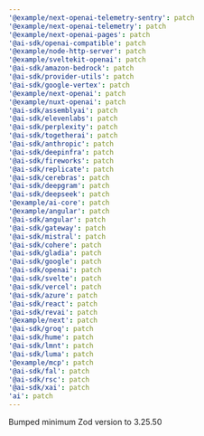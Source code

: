 ```yaml
---
'@example/next-openai-telemetry-sentry': patch
'@example/next-openai-telemetry': patch
'@example/next-openai-pages': patch
'@ai-sdk/openai-compatible': patch
'@example/node-http-server': patch
'@example/sveltekit-openai': patch
'@ai-sdk/amazon-bedrock': patch
'@ai-sdk/provider-utils': patch
'@ai-sdk/google-vertex': patch
'@example/next-openai': patch
'@example/nuxt-openai': patch
'@ai-sdk/assemblyai': patch
'@ai-sdk/elevenlabs': patch
'@ai-sdk/perplexity': patch
'@ai-sdk/togetherai': patch
'@ai-sdk/anthropic': patch
'@ai-sdk/deepinfra': patch
'@ai-sdk/fireworks': patch
'@ai-sdk/replicate': patch
'@ai-sdk/cerebras': patch
'@ai-sdk/deepgram': patch
'@ai-sdk/deepseek': patch
'@example/ai-core': patch
'@example/angular': patch
'@ai-sdk/angular': patch
'@ai-sdk/gateway': patch
'@ai-sdk/mistral': patch
'@ai-sdk/cohere': patch
'@ai-sdk/gladia': patch
'@ai-sdk/google': patch
'@ai-sdk/openai': patch
'@ai-sdk/svelte': patch
'@ai-sdk/vercel': patch
'@ai-sdk/azure': patch
'@ai-sdk/react': patch
'@ai-sdk/revai': patch
'@example/next': patch
'@ai-sdk/groq': patch
'@ai-sdk/hume': patch
'@ai-sdk/lmnt': patch
'@ai-sdk/luma': patch
'@example/mcp': patch
'@ai-sdk/fal': patch
'@ai-sdk/rsc': patch
'@ai-sdk/xai': patch
'ai': patch
---
```


Bumped minimum Zod version to 3.25.50
